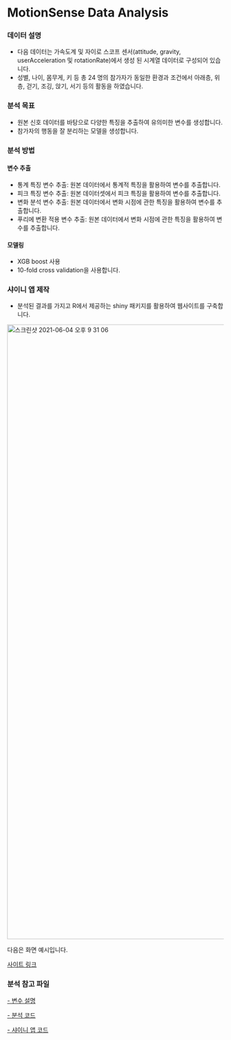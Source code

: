 # MotionSense Data Analysis

### 데이터 설명 
- 다음 데이터는 가속도계 및 자이로 스코프 센서(attitude, gravity, userAcceleration 및 rotationRate)에서 생성 된 시계열 데이터로 구성되어 있습니다.
- 성별, 나이, 몸무게, 키 등 총 24 명의 참가자가 동일한 환경과 조건에서 아래층, 위층, 걷기, 조깅, 앉기, 서기 등의 활동을 하였습니다.

### 분석 목표
- 원본 신호 데이터를 바탕으로 다양한 특징을 추출하여 유의미한 변수를 생성합니다.
- 참가자의 행동을 잘 분리하는 모델을 생성합니다.

### 분석 방법

#### 변수 추출
- 통계 특징 변수 추출: 원본 데이터에서 통계적 특징을 활용하여 변수를 추출합니다.
- 피크 특징 변수 추출: 원본 데이터셋에서 피크 특징을 활용하여 변수를 추출합니다.
- 변화 분석 변수 추출: 원본 데이터에서 변화 시점에 관한 특징을 활용하여 변수를 추출합니다.
- 푸리에 변환 적용 변수 추출: 원본 데이터에서 변화 시점에 관한 특징을 활용하여 변수를 추출합니다.

#### 모델링
- XGB boost 사용
- 10-fold cross validation을 사용합니다.


### 샤이니 앱 제작

- 분석된 결과를 가지고 R에서 제공하는 shiny 패키지를 활용하여 웹사이트를 구축합니다.

<img width="1427" alt="스크린샷 2021-06-04 오후 9 31 06" src="https://user-images.githubusercontent.com/55734436/120801507-37570b00-c57c-11eb-8f8c-ec8510e04827.png">

다음은 화면 예시입니다.

[사이트 링크](https://jaaaamj0711.shinyapps.io/shiny/)


### 분석 참고 파일

[- 변수 설명](https://github.com/jaaaamj0711/Unstructured_Data_Analysis/blob/main/%EB%B3%80%EC%88%98%20%EC%84%A4%EB%AA%85.pdf)  

[- 분석 코드](https://github.com/jaaaamj0711/Unstructured_Data_Analysis/blob/main/code_result.R)  

[- 샤이니 앱 코드](https://github.com/jaaaamj0711/Unstructured_Data_Analysis/blob/main/app.R)

